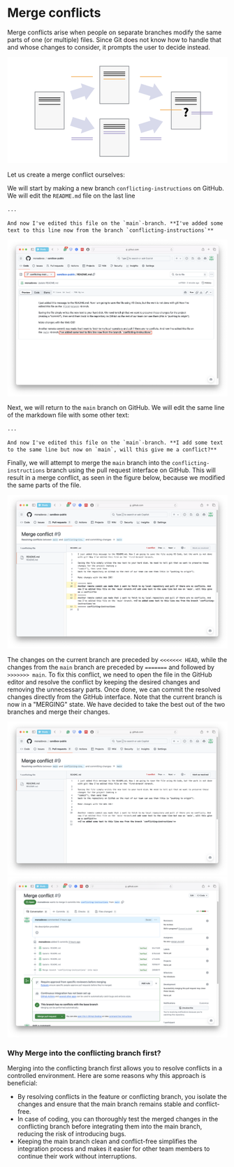 # Merge conflicts
Merge conflicts arise when people on separate branches modify the same parts of one (or multiple) files. Since Git does not know how to handle that and whose changes to consider, it prompts the user to decide instead.

![Visualisation of a merge conflict](./images/mconflict1.png)

Let us create a merge conflict ourselves:

We will start by making a new branch `conflicting-instructions` on GitHub. We will edit the `README.md` file on the last line

```
...

And now I've edited this file on the `main`-branch. **I've added some text to this line now from the branch `conflicting-instructions`**
```

![Creating a pull request](./images/mconflict2.png)

Next, we will return to the `main` branch on GitHub. We will edit the same line of the markdown file with some other text:

```
...

And now I've edited this file on the `main`-branch. **I add some text to the same line but now on `main`, will this give me a conflict?**
```

Finally, we will attempt to merge the `main` branch into the `conflicting-instructions` branch using the pull request interface on GitHub. This will result in a merge conflict, as seen in the figure below, because we modified the same parts of the file.

![Merge conflict](./images/mconflict3.png)

The changes on the current branch are preceded by `<<<<<<< HEAD`, while the changes from the `main` branch are preceded by `=======` and followed by `>>>>>>> main`. To fix this conflict, we need to open the file in the GitHub editor and resolve the conflict by keeping the desired changes and removing the unnecessary parts. Once done, we can commit the resolved changes directly from the GitHub interface. Note that the current branch is now in a "MERGING" state. We have decided to take the best out of the two branches and merge their changes.

![Resolving conflict](./images/mconflict4.png)
![Completing the merge](./images/mconflict5.png)

### Why Merge into the conflicting branch first?

Merging into the conflicting branch first allows you to resolve conflicts in a controlled environment. Here are some reasons why this approach is beneficial:

- By resolving conflicts in the feature or conflicting branch, you isolate the changes and ensure that the main branch remains stable and conflict-free.
- In case of coding, you can thoroughly test the merged changes in the conflicting branch before integrating them into the main branch, reducing the risk of introducing bugs.
- Keeping the main branch clean and conflict-free simplifies the integration process and makes it easier for other team members to continue their work without interruptions.